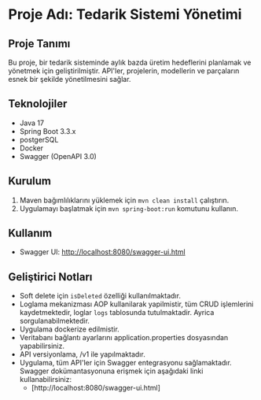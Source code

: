 # Proje Adı: Tedarik Sistemi Yönetimi

## Proje Tanımı
Bu proje, bir tedarik sisteminde aylık bazda üretim hedeflerini planlamak ve yönetmek için geliştirilmiştir. API'ler, projelerin, modellerin ve parçaların esnek bir şekilde yönetilmesini sağlar.

## Teknolojiler
- Java 17
- Spring Boot 3.3.x
- postgerSQL
- Docker
- Swagger (OpenAPI 3.0)

## Kurulum
1. Maven bağımlılıklarını yüklemek için `mvn clean install` çalıştırın.
2. Uygulamayı başlatmak için `mvn spring-boot:run` komutunu kullanın.

## Kullanım
- Swagger UI: [http://localhost:8080/swagger-ui.html](http://localhost:8080/swagger-ui.html)

## Geliştirici Notları
- Soft delete için `isDeleted` özelliği kullanılmaktadır.
- Loglama mekanizması AOP kullanilarak yapilmistir, tüm CRUD işlemlerini kaydetmektedir, loglar `logs` tablosunda tutulmaktadir. Ayrica sorgulanabilmektedir.
- Uygulama dockerize edilmistir. 
- Veritabanı bağlantı ayarlarını application.properties dosyasından yapabilirsiniz.
- API versiyonlama, /v1 ile yapılmaktadır.
- Uygulama, tüm API'ler için Swagger entegrasyonu sağlamaktadır. Swagger dokümantasyonuna erişmek için aşağıdaki linki kullanabilirsiniz:
  - [http://localhost:8080/swagger-ui.html]
